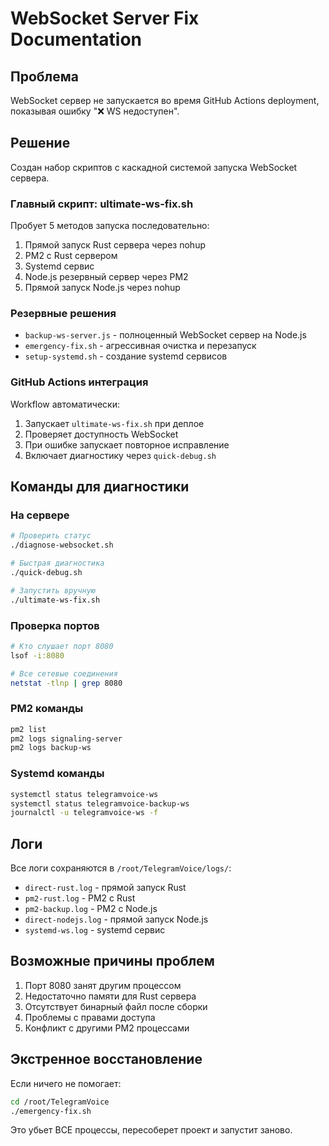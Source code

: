 # WebSocket Server Fix Documentation

## Проблема
WebSocket сервер не запускается во время GitHub Actions deployment, показывая ошибку "❌ WS недоступен".

## Решение
Создан набор скриптов с каскадной системой запуска WebSocket сервера.

### Главный скрипт: ultimate-ws-fix.sh
Пробует 5 методов запуска последовательно:
1. Прямой запуск Rust сервера через nohup
2. PM2 с Rust сервером
3. Systemd сервис
4. Node.js резервный сервер через PM2
5. Прямой запуск Node.js через nohup

### Резервные решения
- `backup-ws-server.js` - полноценный WebSocket сервер на Node.js
- `emergency-fix.sh` - агрессивная очистка и перезапуск
- `setup-systemd.sh` - создание systemd сервисов

### GitHub Actions интеграция
Workflow автоматически:
1. Запускает `ultimate-ws-fix.sh` при деплое
2. Проверяет доступность WebSocket
3. При ошибке запускает повторное исправление
4. Включает диагностику через `quick-debug.sh`

## Команды для диагностики

### На сервере
```bash
# Проверить статус
./diagnose-websocket.sh

# Быстрая диагностика
./quick-debug.sh

# Запустить вручную
./ultimate-ws-fix.sh
```

### Проверка портов
```bash
# Кто слушает порт 8080
lsof -i:8080

# Все сетевые соединения
netstat -tlnp | grep 8080
```

### PM2 команды
```bash
pm2 list
pm2 logs signaling-server
pm2 logs backup-ws
```

### Systemd команды
```bash
systemctl status telegramvoice-ws
systemctl status telegramvoice-backup-ws
journalctl -u telegramvoice-ws -f
```

## Логи
Все логи сохраняются в `/root/TelegramVoice/logs/`:
- `direct-rust.log` - прямой запуск Rust
- `pm2-rust.log` - PM2 с Rust
- `pm2-backup.log` - PM2 с Node.js
- `direct-nodejs.log` - прямой запуск Node.js
- `systemd-ws.log` - systemd сервис

## Возможные причины проблем
1. Порт 8080 занят другим процессом
2. Недостаточно памяти для Rust сервера
3. Отсутствует бинарный файл после сборки
4. Проблемы с правами доступа
5. Конфликт с другими PM2 процессами

## Экстренное восстановление
Если ничего не помогает:
```bash
cd /root/TelegramVoice
./emergency-fix.sh
```

Это убьет ВСЕ процессы, пересоберет проект и запустит заново.